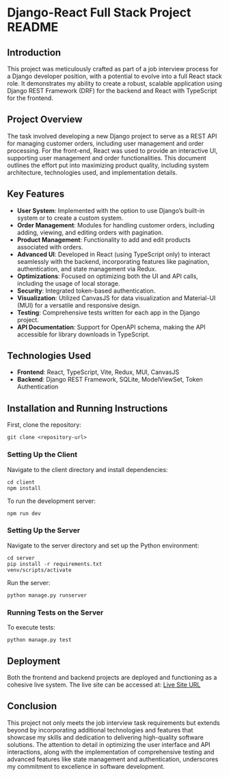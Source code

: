 # Django-React Full Stack Project README

## Introduction
This project was meticulously crafted as part of a job interview process for a Django developer position, with a potential to evolve into a full React stack role. It demonstrates my ability to create a robust, scalable application using Django REST Framework (DRF) for the backend and React with TypeScript for the frontend.

## Project Overview
The task involved developing a new Django project to serve as a REST API for managing customer orders, including user management and order processing. For the front-end, React was used to provide an interactive UI, supporting user management and order functionalities. This document outlines the effort put into maximizing product quality, including system architecture, technologies used, and implementation details.

## Key Features
- **User System**: Implemented with the option to use Django’s built-in system or to create a custom system.
- **Order Management**: Modules for handling customer orders, including adding, viewing, and editing orders with pagination.
- **Product Management**: Functionality to add and edit products associated with orders.
- **Advanced UI**: Developed in React (using TypeScript only) to interact seamlessly with the backend, incorporating features like pagination, authentication, and state management via Redux.
- **Optimizations**: Focused on optimizing both the UI and API calls, including the usage of local storage.
- **Security**: Integrated token-based authentication.
- **Visualization**: Utilized CanvasJS for data visualization and Material-UI (MUI) for a versatile and responsive design.
- **Testing**: Comprehensive tests written for each app in the Django project.
- **API Documentation**: Support for OpenAPI schema, making the API accessible for library downloads in TypeScript.

## Technologies Used
- **Frontend**: React, TypeScript, Vite, Redux, MUI, CanvasJS
- **Backend**: Django REST Framework, SQLite, ModelViewSet, Token Authentication

## Installation and Running Instructions
First, clone the repository:
```
git clone <repository-url>
```

### Setting Up the Client
Navigate to the client directory and install dependencies:
```
cd client
npm install
```
To run the development server:
```
npm run dev
```

### Setting Up the Server
Navigate to the server directory and set up the Python environment:
```
cd server
pip install -r requirements.txt
venv/scripts/activate
```
Run the server:
```
python manage.py runserver
```

### Running Tests on the Server
To execute tests:
```
python manage.py test
```

## Deployment
Both the frontend and backend projects are deployed and functioning as a cohesive live system. The live site can be accessed at:
[Live Site URL](#)

## Conclusion
This project not only meets the job interview task requirements but extends beyond by incorporating additional technologies and features that showcase my skills and dedication to delivering high-quality software solutions. The attention to detail in optimizing the user interface and API interactions, along with the implementation of comprehensive testing and advanced features like state management and authentication, underscores my commitment to excellence in software development.
